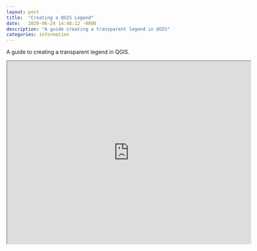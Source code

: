 ```yaml
---
layout: post
title:  "Creating a QGIS Legend"
date:   2020-06-24 14:48:12 -0800
description: "A guide creating a transparent legend in QGIS"
categories: information
---
```

A guide to creating a transparent legend in QGIS.
<iframe src="https://drive.google.com/file/d/1fO4XnXyMVAfth7l5eO9nBAC1hSj9W8xj/preview" width="640" height="480"></iframe>